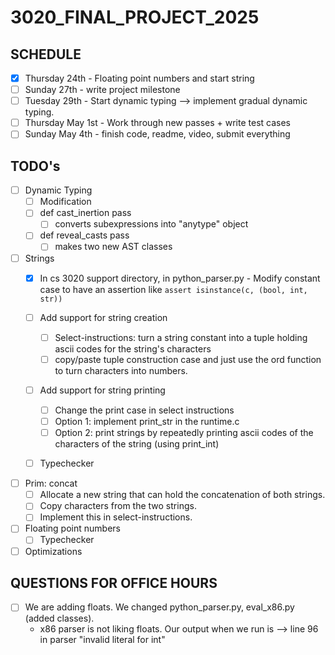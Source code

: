 # 3020_FINAL_PROJECT_2025

## SCHEDULE
- [x] Thursday 24th - Floating point numbers and start string
- [ ] Sunday 27th - write project milestone
- [ ] Tuesday 29th - Start dynamic typing --> implement gradual dynamic typing. 
- [ ] Thursday May 1st - Work through new passes + write test cases
- [ ] Sunday May 4th - finish code, readme, video, submit everything

## TODO's
- [ ] Dynamic Typing
  - [ ] Modification 
  - [ ] def cast_inertion pass 
    - [ ] converts subexpressions into "anytype" object 
  - [ ] def reveal_casts pass
    - [ ] makes two new AST classes
    
- [ ] Strings
  - [x] In cs 3020 support directory, in python_parser.py
        - Modify constant case to have an assertion like `assert isinstance(c, (bool, int, str))`

  - [ ] Add support for string creation
    - [ ] Select-instructions: turn a string constant into a tuple holding ascii codes for the string's characters
    - [ ] copy/paste tuple construction case and just use the ord function to turn characters into numbers. 
  - [ ] Add support for string printing
    - [ ] Change the print case in select instructions
    - [ ] Option 1: implement print_str in the runtime.c
    - [ ] Option 2:  print strings by repeatedly printing ascii codes of the characters of the string (using print_int) 
  - [ ] Typechecker 
- [ ] Prim: concat
    - [ ] Allocate a new string that can hold the concatenation of both strings.
    - [ ] Copy characters from the two strings.
    - [ ] Implement this in select-instructions.
        
- [ ] Floating point numbers
  - [ ] Typechecker

- [ ] Optimizations 

## QUESTIONS FOR OFFICE HOURS
- [ ] We are adding floats. We changed python_parser.py, eval_x86.py (added classes). 
    - x86 parser is not liking floats. Our output when we run is --> line 96 in parser "invalid literal for int"
